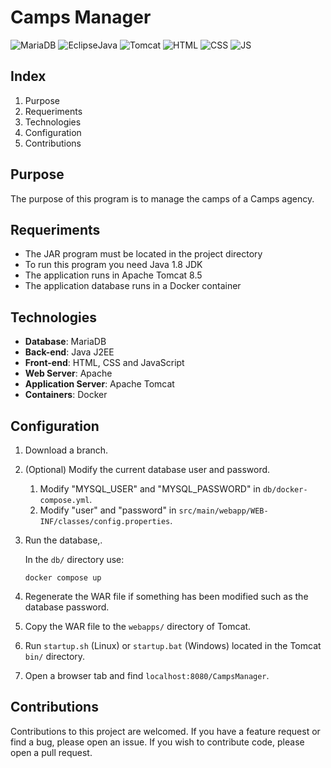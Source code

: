 # Camps Manager
![MariaDB](https://img.shields.io/badge/MariaDB-003545?style=for-the-badge&logo=mariadb&logoColor=white)
![EclipseJava](https://img.shields.io/badge/Eclipse-2C2255?style=for-the-badge&logo=eclipse&logoColor=white)
![Tomcat](https://img.shields.io/badge/Apache-D22128?style=for-the-badge&logo=Apache&logoColor=white)
![HTML](https://img.shields.io/badge/HTML5-E34F26?style=for-the-badge&logo=html5&logoColor=white)
![CSS](https://img.shields.io/badge/CSS3-1572B6?style=for-the-badge&logo=css3&logoColor=white)
![JS](https://img.shields.io/badge/JavaScript-323330?style=for-the-badge&logo=javascript&logoColor=F7DF1E)
## Index
1. Purpose
1. Requeriments
1. Technologies
1. Configuration
1. Contributions

## Purpose
The purpose of this program is to manage the camps of a Camps agency.

## Requeriments
- The JAR program must be located in the project directory
- To run this program you need Java 1.8 JDK
- The application runs in Apache Tomcat 8.5
- The application database runs in a Docker container

## Technologies
- **Database**: MariaDB
- **Back-end**: Java J2EE
- **Front-end**: HTML, CSS and JavaScript
- **Web Server**: Apache
- **Application Server**: Apache Tomcat
- **Containers**: Docker

## Configuration
1. Download a branch.
1. (Optional) Modify the current database user and password.

    1. Modify "MYSQL_USER" and "MYSQL_PASSWORD" in `db/docker-compose.yml`.
    1. Modify "user" and "password" in `src/main/webapp/WEB-INF/classes/config.properties`.
1. Run the database,.

    In the `db/` directory use:

    ```docker compose up```
1. Regenerate the WAR file if something has been modified such as the database password.
1. Copy the WAR file to the `webapps/` directory of Tomcat.
1. Run `startup.sh` (Linux) or `startup.bat` (Windows) located in the Tomcat `bin/` directory.
1. Open a browser tab and find `localhost:8080/CampsManager`.

## Contributions
Contributions to this project are welcomed. If you have a feature request or find a bug, please open an issue. If you wish to contribute code, please open a pull request.
